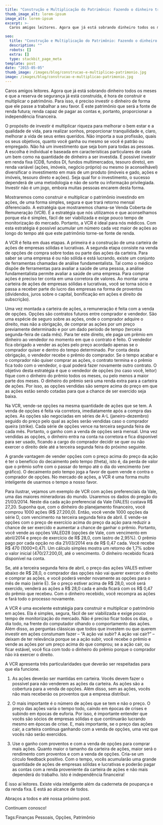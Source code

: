 ```yaml
---
title: "Construção e Multiplicação do Patrimônio: Fazendo o dinheiro trabalhar a seu favor"
thumb_image_alt: lorem-ipsum
image_alt: lorem-ipsum
excerpt: >-
  Caros amigos leitores. Agora que já está sobrando dinheiro todos os meses e que a reserva de segurança já está construída, é hora de construir e multiplicar o patrimônio. Para isso, é preciso investir o dinheiro de forma que ele passe a trabalhar a seu favor. É este patrimônio que será a fonte de renda futura; renda capaz de pagar as contas e, portanto, proporcionar a independência financeira.

seo:
  title: "Construção e Multiplicação do Patrimônio: Fazendo o dinheiro trabalhar a seu favor"
  description: ""
  robots: []
  extra: []
  type: stackbit_page_meta
template: post
date: "2015-05-05"
thumb_image: /images/blog/construcao-e-multiplicao-patrimonio.jpg
image: /images/blog/construcao-e-multiplicao-patrimonio.jpg
---
```


Caros amigos leitores. Agora que já está sobrando dinheiro todos os meses e que a reserva de segurança já está construída, é hora de construir e multiplicar o patrimônio. Para isso, é preciso investir o dinheiro de forma que ele passe a trabalhar a seu favor. É este patrimônio que será a fonte de renda futura; renda capaz de pagar as contas e, portanto, proporcionar a independência financeira.

O propósito de investir é multiplicar riqueza para melhorar o bem estar e a qualidade de vida, para realizar sonhos, proporcionar tranquilidade e, claro, melhorar a vida de seus entes queridos. Não importa a sua profissão, quais os seus objetivos, quanto você ganha ou mesmo se você é patrão ou empregado. Não há um investimento que seja bom para todas as pessoas. A escolha é individual e baseada em características particulares de cada um bem como na quantidade de dinheiro a ser investida. É possível investir em renda fixa (CDB, fundos DI, fundos multimercados, tesouro direto), em renda variável (ações, imóveis, negócio próprio) ou mesmo (e aconselhável) diversificar o investimento em mais de um produto (imóveis e gado, ações e imóveis, tesouro direto e ações). Seja qual for o investimento, o sucesso dependerá de uma metodologia e não de sorte ou informação privilegiada. Investir não é um jogo, embora muitas pessoas encarem desta forma.

Mostraremos como construir e multiplicar o patrimônio investindo em ações, de uma forma simples, segura e que trará retorno mensal diferenciado. A estratégia que mostraremos chama-se Venda Coberta de Remuneração (VCR). É a estratégia que nós utilizamos e que aconselhamos porque ela é simples, fácil de ser viabilizada e exige pouco tempo de monitorização do mercado. Portanto, a VCR é ideal para nós médicos. Com esta estratégia é possível acumular um número cada vez maior de ações ao longo do tempo até que este patrimônio torne-se fonte de renda.

A VCR é feita em duas etapas. A primeira é a construção de uma carteira de ações de empresas sólidas e lucrativas. A segunda etapa consiste na venda de opções de compra sobre todas ou parte das ações da carteira. Para saber se uma empresa é ou não sólida e está lucrando, existe um conjunto de ferramentas chamadas de análise fundamentalista. Tal como o médico dispõe de ferramentas para avaliar a saúde de uma pessoa, a análise fundamentalista permite avaliar a saúde de uma empresa. Para comprar ações é preciso ter conta em uma corretora de valores. Ao montar uma carteira de ações de empresas sólidas e lucrativas, você se torna sócio e passa a receber parte do lucro das empresas na forma de proventos (dividendos, juros sobre o capital, bonificação em ações e direito de subscrição).

Uma vez montada a carteira de ações, a remuneração é feita com a venda de opções. Opções são contratos futuros entre comprador e vendedor. São uma espécie de seguro sobre as ações, onde o comprador adquire o direito, mas não a obrigação, de comprar as ações por um preço previamente determinado e por um dado período de tempo (terceira segunda-feira de cada mês). Para ter este direito, ele paga um prêmio em dinheiro ao vendedor no momento em que o contrato é feito. O vendedor fica obrigado a vender as ações pelo preço acordado apenas se o comprador quiser e dentro do tempo determinado. Por conta desta obrigação, o vendedor recebe o prêmio do comprador. Se o tempo acabar e o comprador não quiser comprar as ações, o contrato termina e o prêmio fica todo com o vendedor, o qual poderá fazer novamente outro contrato. O objetivo desta estratégia é que o vendedor de opções (no caso você, leitor) fique com o dinheiro do prêmio todos os meses, ou pelo menos a maior parte dos meses. O dinheiro do prêmio será uma renda extra para a carteira de ações. Por isso, as opções vendidas são sempre acima do preço em que as ações estão sendo cotadas para que a chance de ser exercido seja baixa.

Na VCR, vende-se opções na mesma quantidade de ações que se tem. A venda de opções é feita via corretora, imediatamente após a compra das ações. As opções são negociadas em séries de A-L (janeiro-dezembro) seguido do preço pelo qual as ações serão vendidas caso o comprador queira (strike). Cada série de opções vence na terceira segunda feira de cada mês. Portanto, o ganho com a venda de opções será mensal. Uma vez vendidas as opções, o dinheiro entra na conta na corretora e fica disponível para ser usado, ficando a cargo do comprador decidir se quer ou não exercer o direito dele até a terceira segunda feira do próximo seguinte.

A grande vantagem de vender opções com o preço acima do preço da ação é ter o benefício do decaimento pelo tempo (theta), isto é, da perda de valor que o prêmio sofre com o passar do tempo até o dia do vencimento (ver gráfico). O decaimento pelo tempo joga a favor de quem vende e contra o comprador de opções. No mercado de ações, a VCR é uma forma muito inteligente de usarmos o tempo a nosso favor.

Para ilustrar, vejamos um exemplo de VCR com ações preferenciais da Vale, uma das maiores mineradoras do mundo. Usaremos os dados do pregão do 21/03/2014. Neste dia cada ação preferencial da Vale (VALE5) custava R$ 27,20. Suponha que, com o dinheiro do planejamento financeiro, você comprou 1000 ações (R$ 27.200,0). Então, você vende 1000 opções da série D, com vencimento na terceira segunda feira de abril. E vende-se opções com o preço de exercício acima do preço da ação para reduzir a chance de ser exercido e aumentar a chance de ganhar o prêmio. Portanto, você vende as opções VALED28 (opções de Vale, com vencimento em abril/2014 e preço de exercício de R$ 28,0, com lastro de 2,95%). O prêmio pago por cada opção no dia 21/03/2014 era de R$ 0,47 cada. Você recebe R$ 470 (1000×0,47). Um cálculo simples mostra um retorno de 1,7% sobre o valor inicial (470/27.200,0), até o vencimento. O dinheiro recebido ficará disponível na conta.

Se, até a terceira segunda feira de abril, o preço das ações VALE5 estiver abaixo de R$ 28,0, o comprador das opções não vai querer exercer o direito e comprar as ações, e você poderá vender novamente as opções para o mês de maio (série E). Se o preço estiver acima de R$ 28,0, você será exercido, venderá as ações a R$ 28,0 cada e ainda ficará com os R$ 0,47 do prêmio que recebeu. Com o dinheiro recebido, você recompra as ações e fará todo o processo novamente.

A VCR é uma excelente estratégia para construir e multiplicar o patrimônio em ações. Ela é simples, segura, fácil de ser viabilizada e exige pouco tempo de monitorização do mercado. Não é preciso ficar todos os dias, o dia todo, na frente do computador olhando o comportamento das ações. Além disso, as perguntas clássicas que todos que investem ou que querem investir em ações constumam fazer – “A ação vai subir? A ação vai cair?” – deixam de ter relevância porque se a ação subir, você recebe o prêmio e vende as ações por um preço acima do que comprou; se a ação cair, ou ficar estável, você fica com todo o dinheiro do prêmio porque o comprador não irá exercer o direito.

A VCR apresenta três particularidades que deverão ser respeitadas para que ela funcione.

1. As ações deverão ser mantidas em carteira. Vocês devem fazer o possível para não venderem as ações da carteira. As ações são a cobertura para a venda de opções. Além disso, sem as ações, vocês não mais receberão os proventos que a empresa distribuir.

2. O mais importante é o número de ações que se tem e não o preço. O preço das ações varia o tempo todo, caindo em épocas de crises e subindo em épocas de euforia. Por isso, é importante entender que vocês são sócios de empresas sólidas e que continuarão lucrando mesmo em épocas de crise. E, mais importante, se o preço das ações cair, a carteira continua ganhando com a venda de opções, uma vez que vocês não serão exercidos.

3. Use o ganho com proventos e com a venda de opções para comprar mais ações. Quanto maior o tamanho da carteira de ações, maior será o rendimento com proventos e com a venda de opções. Cria-se um círculo feedback positivo. Com o tempo, vocês acumularão uma grande quantidade de ações de empresas sólidas e lucrativas e poderão pagar as contas com a renda proveniente da carteira de ações e não mais dependerá do trabalho. Isto é independência financeira!

É isso aí leitores. Existe vida inteligente além da caderneta de poupança e da renda fixa. E está ao alcance de todos.

Abraços a todos e até nossa próximo post.

Continuem conosco!

Tags:Finanças Pessoais, Opções, Patrimônio
